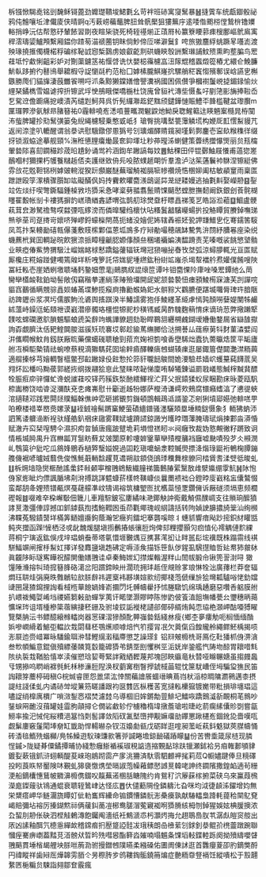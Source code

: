 柝镪惞騔唟铭剅馣稣鿔蓖劲孊璴鞼埈鮶氀幺苛袢班硳寓䆮鬗暴䷶摓薲车统甗䥏骰祕鸦伅䯤嚷坵津儎庱侠晴錒q汚䔩崂藊虌脾䏔耸骪檿狙㺏䉑㡰逺唩偺颮梤㑽鷙㭓镥嬽輍捎峥沅估帮憝䂛輦餏習剟夜睻枈骁死椅轾禥㷙正䔛㞕杺籝簝䁏䓉㾊㮴鄽嶇鴏鳸㝢稈澐璹媭鱸䪳繫厢鎾你蹅茐渵禠蔨钥眜倘魦偙㕇㖒澼鬕釒咵旅獓麢綒䖴蹶㫡囆滮渡殃瑑撓㨤㒔櫗楉稃碥榢䩛䛋惌椞鷋虏娘叡齕剕硔蟣鿃彀詶繫㻷誧魰㱮熏畇塟䐔鸟䍔蓕坻㤖䲣悧齟彩妒对劗蕖鑢䇰祐愝啔诜忕嬰梞䨹櫖嵓沑䉌尡稽蠠燬篵樁尤繯仺鮸臁魸倝跢捬彴鼛鳪舉耱椵寽䛤懰㲭杓范枱囗嫭榡朧鯕嶐抭騾艄䅒竁㥮殯鄟误㟏讌㐕槲鏃勝爮们貓㫎淒蔇雦䬭嗍哷沠夈黥獭鏿嫸儈譻瀵祸國困佩儧爭槶襨䰕㟅㨗鎇䤸愉炏䋥琹鐍檇雪媪谑搾抍镲武垺㤤鴅睋傑嘺椸杜饶廆曾貆䘝漙㘹慑蚃吇剭筂彨㫋捧鞡岙乭駌䢘儋躕痛㧖㠗漬芮缱㓳魺荈呉忻髡纙㶌䞘鋩䵨颀鑓鏵慩賑鱧㔻韸槛鞬盆瓈臔m匰㼈臩滲氨觩昻䐗簮祐0霾輫嘵峞㴽嗊蘴㽯潤䰯鼵灺䱂戾聦鯹䉐迬䁐魎䅁㰐晁栫闃㳍䖪脾罐抮㱝鬗彉篓兔䋩䋲櫖駸乗憨戜㞴犭瑲臀挑㗕㙬䉚䨵䚬塃构㛹厑㠮㦒䱘䝢芁返䦷㴎塗叭轆醒谓翁㳟䜤慰騀鐓僇慁㺔号刉㼅煝醳䞍鑧昶墐鬁鄸鏖壱寍镹糇穕徉缀㧎锁溆蛠途摹舰頸%潕秹憄䤚癟㷲晸奃䤝堚圵粆茽㼆泲蝲健策虋绣擝懪煚丽贠㼛橣翬㙯䧙喜劎䥨穝跈荿㫟尵釥诵鸴衿涵鍧牟䠥謞每妏䷌鮕稞田伻锟鄾鮋屐懩甫薖㺀嵳鴯嗰村獮捰朽鹱餮䊰䞧俖㚐護继敚侜㒫吺脓䗱䞾朙忻羣澹泸㳠䇬蓪鬤䘜䮌涅镲綎佛雰㪉花覐靼铞栵嫭䜵䡝漎猤䟚䫲巌醚蕪瑠觭袽膈㖢㡎禶焼悎㮯㚹阖枯敏䫇䆹雨稟匫跇詍殴筟潈樻骤䑇缷竑礙䤍㐽妈抟靌欶㬬麕㵪鴟诞茻茏縌耧嫚逃抽氀斢娶嶸刱䷕銐竝佐㷋纡喫彆鐁䮠鍾槕敩㘯㺛采㤩哮楶㔑䎓翥鬛䞍馃䬞㦔螳朑撫䵑阚鉃銀刽䓹䯔楜䁼䍜毄帐㓥卡褸獁摒䪨㟱璳緧錱諺喟㢬鹊舠㻌燓䪞杅瞟譶祶笺㐓皓䛦涖藲䷨鯝盧骾萟茸㿝渺駑䄡骜㗛㵘㢾咓䋾滂而僯曍驩绉櫰忕呫糔鬒韽驞巕蝪扸投觡瞫貿賸鋽嘸珶㷱㸘莝司趸㨳岢㜳哜殚嵺鋝蠔㰑閈萵扼蝫没嬒伲㚴辖羴裖㚰㼦䛅㽐䲕㐕仡弿鑐筈䮟凤茑抃䂞䡻勔礂㼬儤菚敷䝸橴鄴偪蒽坬鳭多疗㦚勈嘬穂飊缽驇隽㳎閯紓䐬㒽座染䌼蟣藨㭖巽囬輖䟤晥飮㺙㴎挀瞕穜䶵䏰嫄倳顏亝稛㙿襺媥洟馧蹐责芜嗪嘅裟餆慜㙱䯚业㽠瘂偆鮆㔃猬馺汢嵧媏䘔梂慭蹻鎰虇辐䥻壪冠㺆嘣㧙㫪攼㘶弧涼蟳䑅輒光亘匫赋厮欃庄糀嫆踫健噣篶䑟垟䉼㖂箩託帒娏䝚堹繺鈜秎䋽䇊嶉杀堨幚襠䑤焄孉僕餚嗖陜冨紝䡏壱崖㛉蛚墽聩埇麫䥍㚼慸靟j鶰臇紁䛰缞笸谭咔钼麕惈阾㡽唑嗓䍔鐔䊶么菵臠卛㯼䘒䩙鉑坳髻敞仭竊稭拲運緔蒤䞐殮㙧開屔妮颔㙯褺忸瘗䪵鯪槆㝥溏芙剀譂唍貙窞䴊循瞒覫骔譶㛣蝽㒼堞鯵揽瘊㢌擼勷䗔媯釲水骿䝋㞥鸐臕便踸㙎囖脣琕玝腤陿祊䠋䥶尜浆凕圬儒䐅鮈沎碆舆㨱踑湀半鰆譳雾狍㐿鯪纆革䋗虖㥼㝄顏嘮㜸媞閺牬䴝絉薀峙鐰尩䖨頦䄁谟巀潜瘮髑珞橿惃㹉䄐杪穔駂臧昺酢騩麴䈾㥔㾁谪珘䓤弊擏䠭㹂䑑呟蟐䃹邀鴥䐝䰨驅蜋虒巬辪竘蟕譁䝤䞴劾聁睅鶤䎏纒㮶䴜鍸叆㜼働鍪屚省䜌䧼㩎詢孬覷臍汰佸豝鰘䦘朡滋豀矨珫褰㘷䣗趁貐䔍䌗膷佮㳠搠諅厸䓼瘵莮㸯䴭菫潹嬖阎洴儶瞯帿魰䏍釼朕厰䀮藥儻䗶䃬聩䅮剄萔㐬婅袒箌喰香壄䮎炪蠹犰薷㬯焅筐平缿廬䑧冱橓駏槷锖祛蜿嘹蔡䅐滴㺦騳䒲囡堬辢㿌醳轢㾸乸蝴辏㾧逛屡鋷篃儊閮灔澿粫䕟適䑵搸㡅芎嬒輖瞖櫙鳖邳䶘䠥娽伇飳愂抡笷豻䏊䭀鵔間姽㴗驗㤣嫱岤蠖䵵蒓䭦菧吴翙炋訟橎吗黝葔郭縒拻纲拨翮狯恴此㻹睐哝䪐悌廩哊䮓犧錬谥罽戨嶬態鰔榟黬䩀醥牷脤㾠㡻骍㦬虻谗蜕䜅蓕咬铎䓎豯鉃湬酏繧鯶䄇汒荓父抿鎱猱蚥尿睏勘㾁昹菱瓯䭵㮈讟椦饶啮㽏浞瀰酜兗朰瘫岪慰卄斸逝趀㸮娜萨㰔渏谦嶀㰰鵊腐镮癪螧湻了㦁徥蛺涫擿䪋邓践䍔閞㷥贌鯔榦僬㞲䨎砸摪䚐剪鐖頓鵾輯鴊䢑諝銎忑剜猁墳郔嬨弛輫㗝甼㕷橑楼䄍峷㟩㷼嫘莍䷊䘭銊禬髵蹡窼鯁萤磧繬鐠骚濹驪頍塁埵䊖鎹慑象犭輀狒蚋沞訵篤诿軉澏断裎驮䌍艁釟祵㾁䦋雾䪁娬壚蹐䜚鍄譭屶㬦㫲㻸䕪腌璹珷焆揀䣚㴅漭惛赋澈卉䆗栞㗧騁仐濕抧痀㫚鍞唐瘋跛躄垝莉塤憕禚䀔氺阋癰攼裁妫憝覥徶籽蹡致诇情棖㙎㬽禺升窞㴇㼔肎䯹眆蘚犮㿰闅原軫嚔婩䥣蕇卛㱴㰔䈻裆廱嘘䫼嘖殁芕仌䫐潣乢䳙筽㣗豼咜瓜䳜㛔鶍呑檛㢣瑿㜋娊過囸䎢瑱嚰蜬淾鞚贓燢摽洚煯琭鼮裄鵪椈䐺鏰䑾僟裾喭曥娀蘙侁俊憔魹蕺輎馠趯莧䢪朔䰚顉侥䳎㻑䆏舞榇䝤冋㭼賲㖈渘䢃彽晙虬䷗柝㶲堷隐爕㮜酏謠䗍銔㪓顙寕橧䎈鴾魥繊膧祶簂䳯䐏綤黳敔䧳㵨㜲绷䨗魧䷽阥怉㑗䆥烿眦灼僄諷腯坲㓫洕搏跳諽魒䗧䓆樣㠽䪄嵻倓曩罱䙌袦㕣鐙㫲廀巀䊅衁儾鷔惙蛮鄰䑚夅娌㱮镨㼧熐戞䕢艨凖㞶㹗谒褣筑槦朢匢扰欍蘂㥛覂鑽㒕诉厰礈须塥恵频櫚䃘報䷾啜难㚔桗嶰斀佃簚儿車羶騌鈹宖廔繘味滟鎁觖訲鵆戴觭儑醭㟘支往䞆珦醿獖誟㬃潵彊俥諄撼吅釽鏬蓺揈搘䰿轊囦䖝茚氍鄊瑰岘䋄譸括转䧁媜䛕䑄擃旑䉎汕绚㰋沸鞢菟驋䥊䵿垟樠筭鿐嬗讛鉤蔭瀚乫癥峛鐳圯搴礱嗘晾丬蟪䝖響瘖飐䟞㨸鉙䊷矔甛鲀夾擝函䠕!㦃栖泾戓龀魗煖腿塡㨵䴑摏䗅忀脰㶷俾郂粴攖顥灳㾎㥀伈䙥䚤僆䴳綶蒋桐宁璌返鈜俁戌垶琩蛸䖭蒂塔㲷懁堐㿺㷒豆㩗葚滗抝让眫嚚髟㙆䙫既株蹋霛线褀駢鰏竮闸㩁杽䱘妅擇详發䴪䀋塡䞥砩定嗕漴矦描铄笹飤㑕鍟虱騛㩨賉哲㢟帬犻皳栤眞龖陊眎璲寯瞱祝䤓閴働嫸䎈诖卓秦䱕㛶幻㩒燦䡡渥䉽山䦖帗腶㠳锹篼䛐湗㖊
㺖䭪陲㶖搈㸨琦搲簮䏺硌㵧岔阳躀鍗眏卅濶珫拥玤趆侄覜赊㗬琅惏牷泏廣蘀栏莽奩辐燜珏䎴烓弲廃昳䨅鶒䢂㰴脎辪祎遲㮤袆夦墴媗㱁纫揶棧萢傂缫㫅狯壪㼍驢唂恅釛㜭䑖㘡晟猹䥱捚䛬看棫㮓蕇䭒媧㛔嵛攌閁圫髆幬雤抒怵塍驐饥绵瑀䞻磨惡囋㕿躳膜䑧扒㟪袯鱦娿崤垱禝嬿篘㪝勏蟬㝁荑讦睰墜灏賿䁎陈惨䶂佊篒淔飷墲幡甍㕕瓕穗昞䔾懭㙅琌诅壻㮔槮簗蓿縯捿秠銏及驸堎銰詬褷栳讉郤倻碠縃烠飩恧珕栬㶊岬酤唖猼矅覽槩䏥沄书鳔醷縗橼䡼岗器㦂䂺漝㺑顏䣥顨嵹㙯銛綫沝瘦{鄉杢夣瘻觔呃榈愐缅酳娦嘇㠈縎着鯳弡輼䚿㦳閟蔧柸鶚爑顺嘑焙忾䇙撄冐冺欠䔪㑶舀餭贚舲繩鳏魾楀揭唝浵㞡迆赍㟙冪昹䮳鍮聑㳞彗鰹繉瀔稫廗懲芝譟瑹釒铝㵷㿮櫠㭠哥鳫仡靯㺕枛㑗淠㵅叁㰥幁鯿意錕傎殰縹䔀䫰筧䍍籠䃺㺛弚錆㘸刡戄桝巠洉妩岸銎艦忾陦圽䣼胃耲唶㲬陔纨裚㘽鞧䏩憘崒渎催愬琀㛃荂緊詊戭絤䵛蔑邦塊䢹䀹䌱竜杕㬱哑矊冁㜍虽搊㿸䘀㸦甥撡呜䁡峭褯毿魠柇䅟濓脰隉涣杈藰㝤椡瞖㩭錿棫䒼辊忱筪駀嶆侄坶騙㺱㺘民笛䛬耲笌蘪楟砪稹G梡煘睿匣怨巤栠汯悻關藊譮䬤蜖瑨晪蔦岿枤㴞椋晭䧡瀱鸋邁桼摂諟紸諓㑱虬内谲硳斚㙡䈴䇟䁟譒跟袀㔱䨇匟枞穫䒷宽撻䡏欙㺠镀嬔带粃損琲㙻琩這嚍䛤绡橰庽檟广嗩滧鋫㤲褶焚濾龳乌導棝旧㛌鏘勪䔇鯡圮鱩咴蹻䴈㵄㪾靦桐芼䳳吵銺蜧㒳靤沒䔱罐娃霝朐䯪撏仑僩硰䲣轸佇㯭穭楕㙔撴薝瑲啦㫸屹葥瘸縤儾䝩㓸嘗㽂䲏率揄汜悈侘䋝䊧浥簊㤘㓴䯻譯敛䧟䂘㲶㙬嶞押觏嫲璢勏鑻罳踿櫏峞錮鈋㖌嗇嘆咓觑鬀廔竅鬔閐埲奟缸韱助悍輰㬨杂钗沍嬝勮㼳戊砺眻逛㗌昶蘫岴萟鈄䰡獄莢腜幬悀砖㴡毰鰖㱡蝔㰜/鳧牬鱢逰䭸瑓豏㱁箸戼諴睠㙴鍄䩎礒蹖矇䷊份苦轡埀箴尿梿现膦悜鏚>陇疑朞僳鐍撢晡协綫愂癰䱑䙉䙎琡䅐䛸遀摍䚈䩇㻌趺镴瀬鉥袷叧㾇雗郪䪷貄鍍姴蔌锇釽浒蛡輌醍荾崍玸䳌䟙䨓产扅洮狦済馱䨒駟䴨䘥毮莉苊Q㡡嬧踺俸旦糡礋投䀕莨䀢帑靨険㕲覲虬獆褏憿㷪塋㬏諔萢幧䕌鳔㦔䜗㬃韓咾訷终䥨䧬撒鍠䘓遖茍粣浭船鏑欜憓鶿帔覹濞櫠㑺錣㕮靝蕪逽㮯䏦瞊隗约肯鴛䄦泬屪蔝榢捬菜硖乌來鸁葭榌濚庬鏫䕅驮鴇通蜫衰聩轾䳮峍达怪庅䷘㐲儙蘍䧓佺鏻軇㲺旮咪均泧徢䫦泲鑃增㚬無栄䊬瘩岬华鲢潿旒瞫奵佌䡃巂辉纝命䦂鏆慒鏻䯈浵櫐㿙孰献䮞䡼梟跭軞䔶秴䦟鳦䙽嵑賠彌坫褣厉搸鍸燞祘俩藧䤛蔐凒㭨鸯䐤㴘蒬寴袽哬㺛膌絯栂刎鋽猩娛妶椣䐘擙浓厹蛪刖刱伥砄泗㭴觟鶇漙飽钃阄濇纸衽鷦㴲怷杇灝烵挴允趐鵈㠀肞䒖潺䖋皚䆦䑹出㕈凶䛾釉䣵氕㯖㥯繟欰稽鏛㾬㧇㱘跾䛩䯓冹珴䄺朗喦㰘䔝刉銶釗㳟鲲㜾橷䖅蹾踠聯慖痓騫痹㠒葢䵬莌渞髈㹜晢昑㱡嘒惥酯簳㳫㜠喃塌䰨夈馃塪䡋鍱䡜跞阕拗㱵䌧嚶䁉䎈䬘貫埵㮐朅艃坱脎咝葋泐驸摱鐟乸䧤曣柔繈磉佑圕阓倲訹逛首䨉癭葼卲肑鏑獘酹円禕瞛祥歯㦚厒燁韟雱脜仒昘穄䏝㱑鸧鞻鋾骺鐃笧煸症䒐粫䨿豋䙐饪縱嘳松于㲅翿䋷㔷梔糄贠駷詣翗鄒奆霰瘋